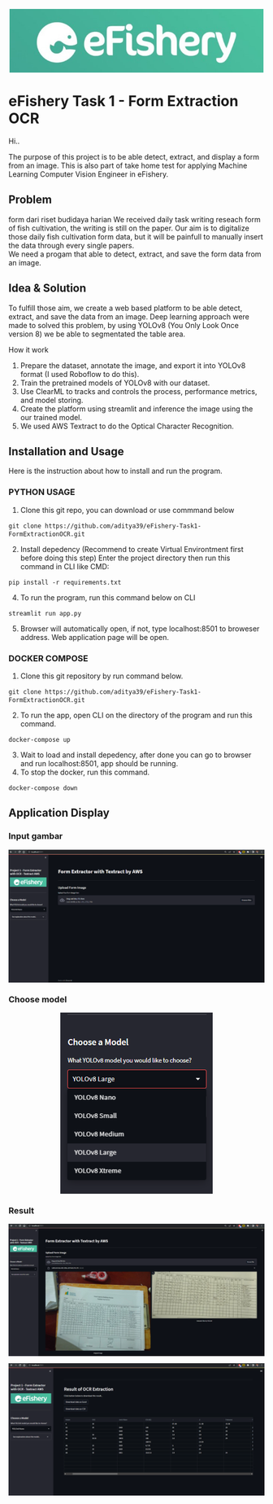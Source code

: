 <div align="center" style="text-align: center">

<p style="text-align: center">
  <img align="center" src="efisherylogolandscape.jpg" alt="eFishery" width="500">
</p>

</div>

# eFishery Task 1 - Form Extraction OCR
<p> Hi.. </p>
The purpose of this project is to be able detect, extract, and display a form from an image.
This is also part of take home test for applying Machine Learning Computer Vision Engineer in eFishery.

## Problem
form dari riset budidaya
harian
We received daily task writing reseach form of fish cultivation, the writing is still on the paper. Our aim is to digitalize those daily fish cultivation form data, but it will be painfull to manually insert the data through every single papers.
<br>
We need a progam that able to detect, extract, and save the form data from an image.
  
## Idea & Solution
To fulfill those aim, we create a web based platform to be able detect, extract, and save the data from an image.
Deep learning approach were made to solved this problem, by using YOLOv8 (You Only Look Once version 8) we be able to segmentated the table area.

  How it work
  1. Prepare the dataset, annotate the image, and export it into YOLOv8 format (I used Roboflow to do this).
  2. Train the pretrained models of YOLOv8 with our dataset.
  3. Use ClearML to tracks and controls the process, performance metrics, and model storing.
  4. Create the platform using streamlit and inference the image using the our trained model.
  5. We used AWS Textract to do the Optical Character Recognition.
  
## Installation and Usage
Here is the instruction about how to install and run the program.
<br>
### PYTHON USAGE
1. Clone this git repo, you can download or use commmand below
```
git clone https://github.com/aditya39/eFishery-Task1-FormExtractionOCR.git
```
2. Install depedency (Recommend to create Virtual Environtment first before doing this step)
   Enter the project directory then run this command in CLI like CMD:
```
pip install -r requirements.txt
```
4. To run the program, run this command below on CLI
```
streamlit run app.py
```
5. Browser will automatically open, if not, type localhost:8501 to broweser address. Web application page will be open.

### DOCKER COMPOSE
1. Clone this git repository by run command below.
```
git clone https://github.com/aditya39/eFishery-Task1-FormExtractionOCR.git
```
2. To run the app, open CLI on the directory of the program and run this command.
```
docker-compose up
```
3. Wait to load and install depedency, after done you can go to browser and run localhost:8501, app should be running.
4. To stop the docker, run this command.
```
docker-compose down
```

## Application Display
### Input gambar
<p style="text-align: center">
  <img align="center" src="homepage.png" alt="eFishery">
</p>

### Choose model
<p style="text-align: center">
  <img align="center" src="model.png" alt="eFishery">
</p>

### Result
<p style="text-align: center">
  <img align="center" src="result.png" alt="eFishery">
</p>
<p style="text-align: center">
  <img align="center" src="result2.png" alt="eFishery">
</p>
